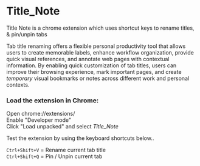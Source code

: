 # Title_Note
Title Note is a chrome extension which uses shortcut keys to rename titles, &amp; pin/unpin tabs

Tab title renaming offers a flexible personal productivity tool that allows users to create memorable labels, enhance workflow organization, provide quick visual references, and annotate web pages with contextual information. By enabling quick customization of tab titles, users can improve their browsing experience, mark important pages, and create *temporary* visual bookmarks or notes across different work and personal contexts.  

### Load the extension in Chrome:  

Open chrome://extensions/  
Enable "Developer mode"  
Click "Load unpacked" and select *Title_Note*  

Test the extension by using the keyboard shortcuts below..

`Ctrl+Shift+V` = Rename current tab title  
`Ctrl+Shift+Q` = Pin / Unpin current tab  


